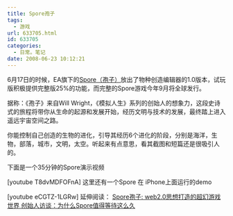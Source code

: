 ```yaml
---
title: Spore孢子
tags:
  - 游戏
url: 633705.html
id: 633705
categories:
  - 日常。笔记
date: 2008-06-23 10:12:21
---
```


6月17日的时候，EA旗下的[Spore（孢子）](http://www.spore.com/)放出了物种创造编辑器的1.0版本，试玩版积极提供完整版25%的功能，而完整的Spore游戏今年9月将全球发行。

据称：《孢子》来自Will Wright，《模拟人生》系列的创始人的想象力，这段史诗式的旅程将带你从生命的起源和发展开始，经历文明与技术的发展，最终踏上进入遥远宇宙空间之路。

你能控制自己创造的生物的进化，引导其经历6个进化的阶段，分别是海洋，生物，部落，城市，文明，太空。听起来有点意思，看其截图和短篇还是很吸引人的。

下面是一个35分钟的Spore演示视频

[youtube T8dvMDFOFnA]
这里还有一个Spore 在 iPhone上面运行的demo

[youtube eCGTZ-1LGRw]
延伸阅读：
[Spore孢子: web2.0思想打造的超幻游戏世界
](http://metaversetoday.com/?p=175)
[创始人访谈：为什么Spore值得等待这么久](http://blog.newsweek.com/blogs/levelup/archive/2008/02/12/exclusive-will-wright-on-why-spore-is-taking-so-long-and-much-more-part-i.aspx)